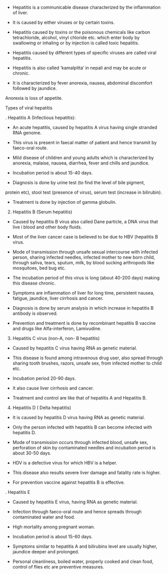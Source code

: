  

* Hepatitis is a communicable disease characterized by the
inflammation of liver.

* It is caused by either viruses or by certain toxins.

* Hepatitis caused by toxins or the poisonous chemicals like carbon tetrachloride, alcohol, vinyl chloride etc. which enter body by swallowing or inhaling or by injection is called toxic hepatitis.

* Hepatitis caused by different types of specific viruses are called
viral hepatitis.

* Hepatitis is also called ‘kamalpitta’ in nepali and may be acute or
chronic.

* It is characterized by fever anorexia, nausea, abdominal
discomfort followed by jaundice.

Anorexia is loss of appetite.

 

Types of viral hepatitis

. Hepatitis A (Infectious hepatitis):

* An acute hepatitis, caused by hepatitis A virus having single stranded
RNA genome.

* This virus is present in faecal matter of patient and hence transmit by
faeco-oral route.

* Mild disease of children and young adults which is characterized by
anorexia, malaise, nausea, diarrhea, fever and chills and jaundice.
* Incubation period is about 15-40 days.

* Diagnosis is done by urine test (to find the level of bile pigment,

protein etc), stool test (presence of virus), serum test (increase in
bilirubin).

* Treatment is done by injection of gamma globulin.

 

2. Hepatitis B (Serum hepatitis)

* Caused by hepatitis B virus also called Dane particle, a DNA virus that live i
blood and other body fluids.

* Most of the liver cancer case is believed to be due to HBV (hepatitis B virus.

* Mode of transmission through unsafe sexual intercourse with infected
person, sharing infected needles, infected mother to new born child,
through saliva, tears, sputum, milk, by blood sucking arthropods like
mosquitoes, bed bug etc.

* The incubation period of this virus is long (about 40-200 days) making this
disease chronic.

* Symptoms are inflammation of liver for long time, persistent nausea,
fatigue, jaundice, liver cirrhosis and cancer.

* Diagnosis is done by serum analysis in which increase in hepatitis B
antibody is observed.

* Prevention and treatment is done by recombinant hepatitis B vaccine and
drugs like Alfa-interferon, Lamivudine.



3. Hepatitis C virus (non-A, non- B hepatitis)
* Caused by hepatitis C virus having RNA as genetic material.

* This disease is found among intravenous drug user, also spread through
sharing tooth brushes, razors, unsafe sex, from infected mother to child etc.

* Incubation period 20-90 days.
* It also cause liver cirrhosis and cancer.
* Treatment and control are like that of hepatitis A and Hepatitis B.

4. Hepatitis D ( Delta hepatitis)

* It is caused by hepatitis D virus having RNA as genetic material.

* Only the person infected with hepatitis B can become infected with hepatitis
D.

* Mode of transmission occurs through infected blood, unsafe sex, perforation
of skin by contaminated needles and incubation period is about 30-50 days.

* HDV is a defective virus for which HBV is a helper.

 

* This disease also results severe liver damage and fatality rate is
higher.

* For prevention vaccine against hepatitis B is effective.

. Hepatitis E
* Caused by hepatitis E virus, having RNA as genetic material.

* Infection through faeco-oral route and hence spreads through
contaminated water and food.

* High mortality among pregnant woman.

* Incubation period is about 15-60 days.

* Symptoms similar to hepatitis A and bilirubins level are usually
higher, jaundice deeper and prolonged.

* Personal cleanliness, boiled water, properly cooked and clean food,
control of flies etc are preventive measures.
